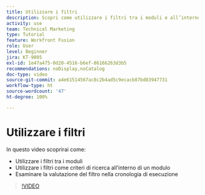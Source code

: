 ```yaml
---
title: Utilizzare i filtri
description: Scopri come utilizzare i filtri tra i moduli e all’interno di questi e come rivedere la cronologia di esecuzione, il tutto in  [!DNL Adobe Workfront Fusion].
activity: use
team: Technical Marketing
type: Tutorial
feature: Workfront Fusion
role: User
level: Beginner
jira: KT-9005
exl-id: 1e47a475-0d20-4516-b6ef-86166263d3b5
recommendations: noDisplay,noCatalog
doc-type: video
source-git-commit: a4e61514567ac8c2b4ad5c9ecacb87bd83947731
workflow-type: ht
source-wordcount: '47'
ht-degree: 100%

---
```


# Utilizzare i filtri

In questo video scoprirai come:

* Utilizzare i filtri tra i moduli
* Utilizzare i filtri come criteri di ricerca all’interno di un modulo
* Esaminare la valutazione del filtro nella cronologia di esecuzione

>[!VIDEO](https://video.tv.adobe.com/v/335265/?quality=12&learn=on)
